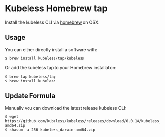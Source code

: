 # Kubeless Homebrew tap

Install the kubeless CLI via [homebrew](http://brew.sh) on OSX.

## Usage

You can either directly install a software with:

    $ brew install kubeless/tap/kubeless

Or add the kubeless tap to your Homebrew installation:

    $ brew tap kubeless/tap
    $ brew install kubeless

## Update Formula

Manually you can download the latest release kubeless CLI:

``` console
$ wget https://github.com/kubeless/kubeless/releases/download/0.0.18/kubeless_darwin-amd64.zip
$ shasum -a 256 kubeless_darwin-amd64.zip
```
